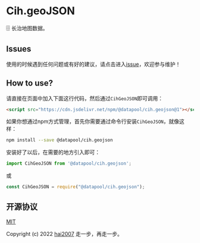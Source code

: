# Cih.geoJSON
🗄️ 长治地图数据。

## Issues
使用的时候遇到任何问题或有好的建议，请点击进入[issue](https://github.com/hai2007/datapool/issues)，欢迎参与维护！

## How to use?

请直接在页面中加入下面这行代码，然后通过```CihGeoJSON```即可调用：

```html
<script src="https://cdn.jsdelivr.net/npm/@datapool/cih.geojson@1"></script>
```

如果你想通过npm方式管理，首先你需要通过命令行安装``````CihGeoJSON``````，就像这样：

```bash
npm install --save @datapool/cih.geojson
```

安装好了以后，在需要的地方引入即可：

```js
import CihGeoJSON from '@datapool/cih.geojson';
```

或

```js
const CihGeoJSON = require("@datapool/cih.geojson");
```

开源协议
---------------------------------------
[MIT](https://github.com/hai2007/datapool/blob/master/LICENSE)

Copyright (c) 2022 [hai2007](https://hai2007.gitee.io/sweethome/) 走一步，再走一步。
